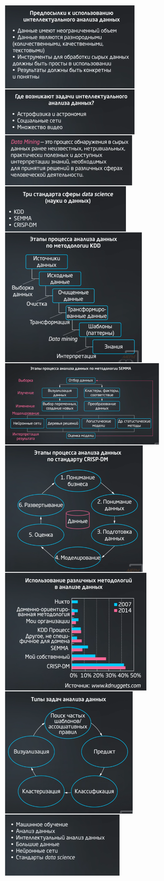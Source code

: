 ![](./Снимок%20экрана%202021-09-16%20090320.png)
![](./Снимок%20экрана%202021-09-16%20090444.png)
![](./Снимок%20экрана%202021-09-16%20090454.png)
![](./Снимок%20экрана%202021-09-16%20090548.png)
![](./Снимок%20экрана%202021-09-16%20090603.png)
![](./Снимок%20экрана%202021-09-16%20090636.png)
![](./Снимок%20экрана%202021-09-16%20090652.png)
![](./Снимок%20экрана%202021-09-16%20090717.png)
![](./Снимок%20экрана%202021-09-16%20090735.png)
![](./Снимок%20экрана%202021-09-16%20090758.png)
